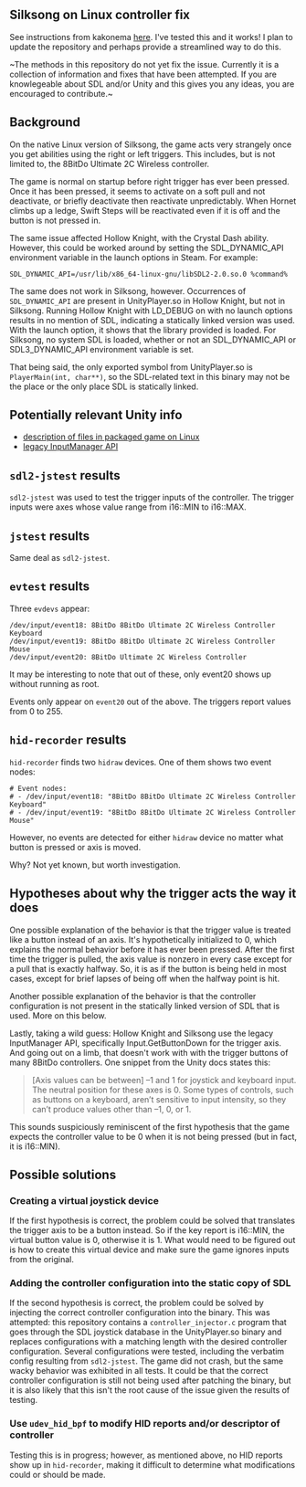 ## Silksong on Linux controller fix

See instructions from kakonema [here](https:/github.com/NelsonAPenn/silksong_linux_controller_fix/issues/1).
I've tested this and it works! I plan to update the repository and perhaps provide a streamlined way to do this.

~The methods in this repository do not yet fix the issue. Currently it is a
collection of information and fixes that have been attempted. If you are
knowlegeable about SDL and/or Unity and this gives you any ideas, you are
encouraged to contribute.~

## Background

On the native Linux version of Silksong, the game acts very strangely once you
get abilities using the right or left triggers. This includes, but is not
limited to, the 8BitDo Ultimate 2C Wireless controller.

The game is normal on startup before right trigger has ever been pressed. Once
it has been pressed, it seems to activate on a soft pull and not deactivate, or
briefly deactivate then reactivate unpredictably. When Hornet climbs up a ledge,
Swift Steps will be reactivated even if it is off and the button is not pressed
in.

The same issue affected Hollow Knight, with the Crystal Dash ability. However,
this could be worked around by setting the SDL_DYNAMIC_API environment variable
in the launch options in Steam. For example:

```
SDL_DYNAMIC_API=/usr/lib/x86_64-linux-gnu/libSDL2-2.0.so.0 %command%
```

The same does not work in Silksong, however. Occurrences of `SDL_DYNAMIC_API`
are present in UnityPlayer.so in Hollow Knight, but not in Silksong. Running
Hollow Knight with LD_DEBUG on with no launch options results in no mention of
SDL, indicating a statically linked version was used. With the launch option, it
shows that the library provided is loaded. For Silksong, no system SDL is
loaded, whether or not an SDL_DYNAMIC_API or SDL3_DYNAMIC_API environment
variable is set.

That being said, the only exported symbol from UnityPlayer.so is
`PlayerMain(int, char**)`, so the SDL-related text in this binary may not be the
place or the only place SDL is statically linked.

## Potentially relevant Unity info

- [description of files in packaged game on Linux](https://docs.unity3d.com/6000.2/Documentation/Manual/build-for-linux.html)
- [legacy InputManager API](https://docs.unity3d.com/2022.3/Documentation/Manual/class-InputManager.html)

## `sdl2-jstest` results

`sdl2-jstest` was used to test the trigger inputs of the controller. The trigger
inputs were axes whose value range from i16::MIN to i16::MAX.

## `jstest` results

Same deal as `sdl2-jstest`.

## `evtest` results

Three `evdevs` appear:

```
/dev/input/event18:	8BitDo 8BitDo Ultimate 2C Wireless Controller Keyboard
/dev/input/event19:	8BitDo 8BitDo Ultimate 2C Wireless Controller Mouse
/dev/input/event20:	8BitDo Ultimate 2C Wireless Controller
```

It may be interesting to note that out of these, only event20 shows up without
running as root.

Events only appear on `event20` out of the above. The triggers report values
from 0 to 255.

## `hid-recorder` results

`hid-recorder` finds two `hidraw` devices. One of them shows two event nodes:

```
# Event nodes:
# - /dev/input/event18: "8BitDo 8BitDo Ultimate 2C Wireless Controller Keyboard"
# - /dev/input/event19: "8BitDo 8BitDo Ultimate 2C Wireless Controller Mouse"
```

However, no events are detected for either `hidraw` device  no matter what
button is pressed or axis is moved.

Why? Not yet known, but worth investigation.

## Hypotheses about why the trigger acts the way it does

One possible explanation of the behavior is that the trigger value is treated
like a button instead of an axis. It's hypothetically initialized to 0, which
explains the normal behavior before it has ever been pressed. After the first
time the trigger is pulled, the axis value is nonzero in every case except for a
pull that is exactly halfway. So, it is as if the button is being held in most
cases, except for brief lapses of being off when the halfway point is hit.

Another possible explanation of the behavior is that the controller
configuration is not present in the statically linked version of SDL that is
used. More on this below.

Lastly, taking a wild guess: Hollow Knight and Silksong use the legacy
InputManager API, specifically Input.GetButtonDown for the trigger axis. And
going out on a limb, that doesn't work with with the trigger buttons of many
8BitDo controllers. One snippet from the Unity docs states this:

> \[Axis values can be between\] –1 and 1 for joystick and keyboard input. The
  neutral position for these axes is 0. Some types of controls, such as buttons
  on a keyboard, aren’t sensitive to input intensity, so they can’t produce
  values other than –1, 0, or 1.

This sounds suspiciously reminiscent of the first hypothesis that the game
expects the controller value to be 0 when it is not being pressed (but in fact,
it is i16::MIN).

## Possible solutions

### Creating a virtual joystick device

If the first hypothesis is correct, the problem could be solved that translates
the trigger axis to be a button instead. So if the key report is i16::MIN, the
virtual button value is 0, otherwise it is 1. What would need to be figured out
is how to create this virtual device and make sure the game ignores inputs from
the original.

### Adding the controller configuration into the static copy of SDL

If the second hypothesis is correct, the problem could be solved by injecting
the correct controller configuration into the binary. This was attempted: this
repository contains a `controller_injector.c` program that goes through the SDL
joystick database in the UnityPlayer.so binary and replaces configurations with
a matching length with the desired controller configuration. Several
configurations were tested, including the verbatim config resulting from
`sdl2-jstest`. The game did not crash, but the same wacky behavior was exhibited
in all tests. It could be that the correct controller configuration is still not
being used after patching the binary, but it is also likely that this isn't the
root cause of the issue given the results of testing.

### Use `udev_hid_bpf` to modify HID reports and/or descriptor of controller

Testing this is in progress; however, as mentioned above, no HID reports show up
in `hid-recorder`, making it difficult to determine what modifications could or
should be made.
